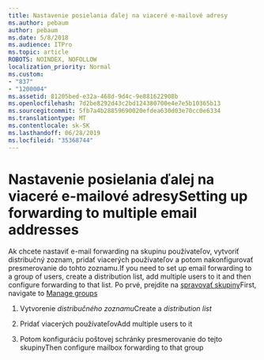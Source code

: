 ```yaml
---
title: Nastavenie posielania ďalej na viaceré e-mailové adresy
ms.author: pebaum
author: pebaum
ms.date: 5/8/2018
ms.audience: ITPro
ms.topic: article
ROBOTS: NOINDEX, NOFOLLOW
localization_priority: Normal
ms.custom:
- "837"
- "1200004"
ms.assetid: 81205bed-e32a-468d-9d4c-9e881622908b
ms.openlocfilehash: 7d2be8292d43c2bd124380700e4e7e5b10365b13
ms.sourcegitcommit: 5fb7a4b28859690020efdea630d03e70cc0e6334
ms.translationtype: MT
ms.contentlocale: sk-SK
ms.lasthandoff: 06/28/2019
ms.locfileid: "35368744"
---
```

# <a name="setting-up-forwarding-to-multiple-email-addresses"></a><span data-ttu-id="911c7-102">Nastavenie posielania ďalej na viaceré e-mailové adresy</span><span class="sxs-lookup"><span data-stu-id="911c7-102">Setting up forwarding to multiple email addresses</span></span>

<span data-ttu-id="911c7-103">Ak chcete nastaviť e-mail forwarding na skupinu používateľov, vytvoriť distribučný zoznam, pridať viacerých používateľov a potom nakonfigurovať presmerovanie do tohto zoznamu.</span><span class="sxs-lookup"><span data-stu-id="911c7-103">If you need to set up email forwarding to a group of users, create a distribution list, add multiple users to it and then configure forwarding to that list.</span></span> <span data-ttu-id="911c7-104">Po prvé, prejdite na [spravovať skupiny](https://portal.office.com/adminportal/home#/groups)</span><span class="sxs-lookup"><span data-stu-id="911c7-104">First, navigate to [Manage groups](https://portal.office.com/adminportal/home#/groups)</span></span>
  
1. <span data-ttu-id="911c7-105">Vytvorenie *distribučného zoznamu*</span><span class="sxs-lookup"><span data-stu-id="911c7-105">Create a  *distribution list*</span></span>

2. <span data-ttu-id="911c7-106">Pridať viacerých používateľov</span><span class="sxs-lookup"><span data-stu-id="911c7-106">Add multiple users to it</span></span>

3. <span data-ttu-id="911c7-107">Potom konfiguráciu poštovej schránky presmerovanie do tejto skupiny</span><span class="sxs-lookup"><span data-stu-id="911c7-107">Then configure mailbox forwarding to that group</span></span>
